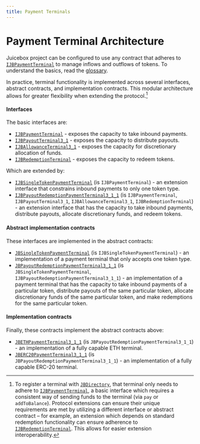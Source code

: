 ```yaml
---
title: Payment Terminals
---
```


# Payment Terminal Architecture

Juicebox project can be configured to use any contract that adheres to [`IJBPaymentTerminal`](/v4/deprecated/v3/api/interfaces/ijbpaymentterminal/) to manage inflows and outflows of tokens. To understand the basics, read the [glossary](/v4/deprecated/v3/learn/glossary/payment-terminal/).

In practice, terminal functionality is implemented across several interfaces, abstract contracts, and implementation contracts. This modular architecture allows for greater flexibility when extending the protocol.[^1]

#### Interfaces

The basic interfaces are:

- [`IJBPaymentTerminal`](/v4/deprecated/v3/api/interfaces/ijbpaymentterminal) - exposes the capacity to take inbound payments.
- [`IJBPayoutTerminal3_1`](/v4/deprecated/v3/api/interfaces/ijbpayoutterminal3_1) - exposes the capacity to distribute payouts.
- [`IJBAllowanceTerminal3_1`](/v4/deprecated/v3/api/interfaces/ijballowanceterminal3_1) - exposes the capacity for discretionary allocation of funds.
- [`IJBRedemptionTerminal`](/v4/deprecated/v3/api/interfaces/ijbredemptionterminal) - exposes the capacity to redeem tokens.

Which are extended by:

- [`IJBSingleTokenPaymentTerminal`](/v4/deprecated/v3/api/interfaces/ijbsingletokenpaymentterminal/) (is `IJBPaymentTerminal`) - an extension interface that constrains inbound payments to only one token type.
- [`IJBPayoutRedemptionPaymentTerminal3_1_1`](/v4/deprecated/v3/api/interfaces/ijbpayoutredemptionpaymentterminal3_1_1/) (is `IJBPaymentTerminal`, `IJBPayoutTerminal3_1`, `IJBAllowanceTerminal3_1`, `IJBRedemptionTerminal`) - an extension interface that has the capacity to take inbound payments, distribute payouts, allocate discretionary funds, and redeem tokens.

#### Abstract implementation contracts

These interfaces are implemented in the abstract contracts:

- [`JBSingleTokenPaymentTerminal`](/v4/deprecated/v3/api/contracts/or-payment-terminals/or-abstract/jbsingletokenpaymentterminal/) (is `IJBSingleTokenPaymentTerminal`) - an implementation of a payment terminal that only accepts one token type.
- [`JBPayoutRedemptionPaymentTerminal3_1_1`](/v4/deprecated/v3/api/contracts/or-payment-terminals/or-abstract/jbpayoutredemptionpaymentterminal3_1_1/) (is `JBSingleTokenPaymentTerminal`, `IJBPayoutRedemptionPaymentTerminal3_1_1`) - an implementation of a payment terminal that has the capacity to take inbound payments of a particular token, distribute payouts of the same particular token, allocate discretionary funds of the same particular token, and make redemptions for the same particular token.

#### Implementation contracts

Finally, these contracts implement the abstract contracts above:

- [`JBETHPaymentTerminal3_1_1`](/v4/deprecated/v3/api/contracts/or-payment-terminals/jbethpaymentterminal3_1_1/) (is `JBPayoutRedemptionPaymentTerminal3_1_1`) - an implementation of a fully capable ETH terminal.
- [`JBERC20PaymentTerminal3_1_1`](/v4/deprecated/v3/api/contracts/or-payment-terminals/jberc20paymentterminal3_1_1/) (is `JBPayoutRedemptionPaymentTerminal3_1_1`) - an implementation of a fully capable ERC-20 terminal.

[^1]: To register a terminal with [`JBDirectory`](/v4/deprecated/v3/api/contracts/jbdirectory/), that terminal only needs to adhere to [`IJBPaymentTerminal`](/v4/deprecated/v3/api/interfaces/ijbpaymentterminal/), a basic interface which requires a consistent way of sending funds to the terminal (via `pay` or `addToBalance`). Protocol extensions can ensure their unique requirements are met by utilizing a different interface or abstract contract – for example, an extension which depends on standard redemption functionality can ensure adherence to [`IJBRedemptionTerminal`](/v4/deprecated/v3/api/interfaces/ijbredemptionterminal/). This allows for easier extension interoperability.
